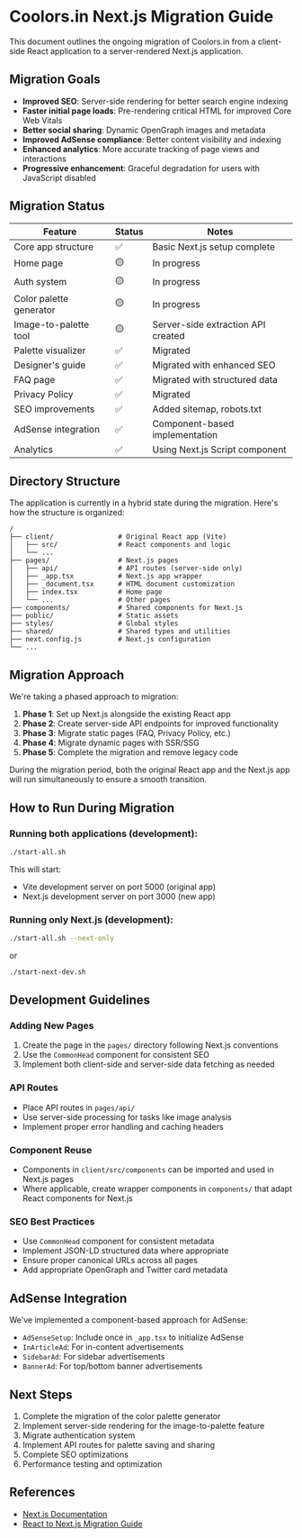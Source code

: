 # Coolors.in Next.js Migration Guide

This document outlines the ongoing migration of Coolors.in from a client-side React application to a server-rendered Next.js application.

## Migration Goals

- **Improved SEO**: Server-side rendering for better search engine indexing
- **Faster initial page loads**: Pre-rendering critical HTML for improved Core Web Vitals
- **Better social sharing**: Dynamic OpenGraph images and metadata
- **Improved AdSense compliance**: Better content visibility and indexing
- **Enhanced analytics**: More accurate tracking of page views and interactions
- **Progressive enhancement**: Graceful degradation for users with JavaScript disabled

## Migration Status

| Feature | Status | Notes |
|---------|--------|-------|
| Core app structure | ✅ | Basic Next.js setup complete |
| Home page | 🟡 | In progress |
| Auth system | 🟡 | In progress |
| Color palette generator | 🟡 | In progress |
| Image-to-palette tool | 🟡 | Server-side extraction API created |
| Palette visualizer | ✅ | Migrated |
| Designer's guide | ✅ | Migrated with enhanced SEO |
| FAQ page | ✅ | Migrated with structured data |
| Privacy Policy | ✅ | Migrated |
| SEO improvements | ✅ | Added sitemap, robots.txt |
| AdSense integration | ✅ | Component-based implementation |
| Analytics | ✅ | Using Next.js Script component |

## Directory Structure

The application is currently in a hybrid state during the migration. Here's how the structure is organized:

```
/
├── client/                # Original React app (Vite)
│   ├── src/               # React components and logic
│   └── ...
├── pages/                 # Next.js pages
│   ├── api/               # API routes (server-side only)
│   ├── _app.tsx           # Next.js app wrapper
│   ├── _document.tsx      # HTML document customization
│   ├── index.tsx          # Home page
│   └── ...                # Other pages
├── components/            # Shared components for Next.js
├── public/                # Static assets
├── styles/                # Global styles
├── shared/                # Shared types and utilities
├── next.config.js         # Next.js configuration
└── ...
```

## Migration Approach

We're taking a phased approach to migration:

1. **Phase 1**: Set up Next.js alongside the existing React app
2. **Phase 2**: Create server-side API endpoints for improved functionality
3. **Phase 3**: Migrate static pages (FAQ, Privacy Policy, etc.)
4. **Phase 4**: Migrate dynamic pages with SSR/SSG
5. **Phase 5**: Complete the migration and remove legacy code

During the migration period, both the original React app and the Next.js app will run simultaneously to ensure a smooth transition.

## How to Run During Migration

### Running both applications (development):

```bash
./start-all.sh
```

This will start:
- Vite development server on port 5000 (original app)
- Next.js development server on port 3000 (new app)

### Running only Next.js (development):

```bash
./start-all.sh --next-only
```

or

```bash
./start-next-dev.sh
```

## Development Guidelines

### Adding New Pages

1. Create the page in the `pages/` directory following Next.js conventions
2. Use the `CommonHead` component for consistent SEO
3. Implement both client-side and server-side data fetching as needed

### API Routes

- Place API routes in `pages/api/`
- Use server-side processing for tasks like image analysis
- Implement proper error handling and caching headers

### Component Reuse

- Components in `client/src/components` can be imported and used in Next.js pages
- Where applicable, create wrapper components in `components/` that adapt React components for Next.js

### SEO Best Practices

- Use `CommonHead` component for consistent metadata
- Implement JSON-LD structured data where appropriate
- Ensure proper canonical URLs across all pages
- Add appropriate OpenGraph and Twitter card metadata

## AdSense Integration

We've implemented a component-based approach for AdSense:

- `AdSenseSetup`: Include once in `_app.tsx` to initialize AdSense
- `InArticleAd`: For in-content advertisements
- `SidebarAd`: For sidebar advertisements
- `BannerAd`: For top/bottom banner advertisements

## Next Steps

1. Complete the migration of the color palette generator
2. Implement server-side rendering for the image-to-palette feature
3. Migrate authentication system
4. Implement API routes for palette saving and sharing
5. Complete SEO optimizations
6. Performance testing and optimization

## References

- [Next.js Documentation](https://nextjs.org/docs)
- [React to Next.js Migration Guide](https://nextjs.org/docs/migrating/from-react)